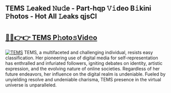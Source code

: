 ## TEMS 𝙻eaked 𝙽u𝚍e - Part-hqp 𝚅𝚒deo B𝚒kini 𝙿hotos - Hot All 𝙻eaks qjsCI

# <h2><a href="http://ld3el6.urlbe.top/?page=TEMS">🔗🔗👉👉 TEMS P𝚑oto𝚜Vid𝚎o</a></h2>

[![TEMS](https://i.imgur.com/eBuTRDB.gif)](http://ld3el6.urlbe.top/?page=TEMS)
TEMS, a multifaceted and challenging individual, resists easy classification. Her pioneering use of digital media for self-representation has enthralled and infuriated followers, igniting debates on identity, artistic expression, and the evolving nature of online societies. Regardless of her future endeavors, her influence on the digital realm is undeniable. Fueled by unyielding resolve and undeniable charisma, TEMS presence in the virtual universe is unparalleled.
